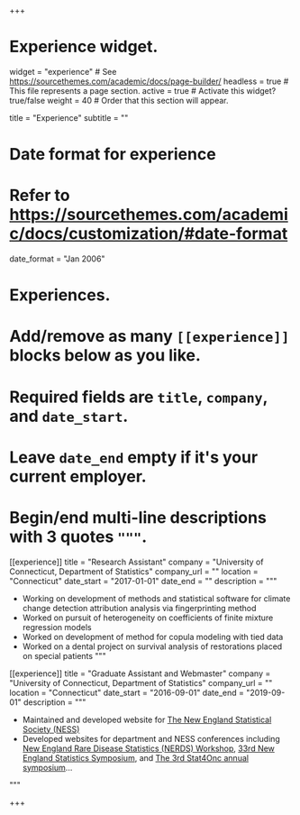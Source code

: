 +++
# Experience widget.
widget = "experience"  # See https://sourcethemes.com/academic/docs/page-builder/
headless = true  # This file represents a page section.
active = true  # Activate this widget? true/false
weight = 40  # Order that this section will appear.

title = "Experience"
subtitle = ""

# Date format for experience
#   Refer to https://sourcethemes.com/academic/docs/customization/#date-format
date_format = "Jan 2006"

# Experiences.
#   Add/remove as many `[[experience]]` blocks below as you like.
#   Required fields are `title`, `company`, and `date_start`.
#   Leave `date_end` empty if it's your current employer.
#   Begin/end multi-line descriptions with 3 quotes `"""`.
[[experience]]
  title = "Research Assistant"
  company = "University of Connecticut, Department of Statistics"
  company_url = ""
  location = "Connecticut"
  date_start = "2017-01-01"
  date_end = ""
  description = """
  <p class="mb-1"></p>
  
  <!-- * Working on development of measurement error models for microbiome data -->
  
  * Working on development of methods and statistical software for climate change detection  attribution analysis via fingerprinting method
  * Worked on pursuit of heterogeneity on coefficients of finite mixture regression models
  * Worked on development of method for copula modeling with tied data
  * Worked on a dental project on survival analysis of restorations placed on special patients
  """

[[experience]]
  title = "Graduate Assistant and Webmaster"
  company = "University of Connecticut, Department of Statistics"
  company_url = ""
  location = "Connecticut"
  date_start = "2016-09-01"
  date_end = "2019-09-01"
  description = """
  <p class="mb-1"></p>
  
  * Maintained and developed website for [The New England Statistical Society (NESS)](https://nestat.org)
  * Developed websites for department and NESS conferences including [New England Rare Disease Statistics (NERDS) Workshop](https://nerds.nestat.org), 
	[33rd New England Statistics Symposium](https://symposium.nestat.org), and [The 3rd Stat4Onc annual symposium](https://events.stat.uconn.edu/stat4onc/)...
	
  """

+++
